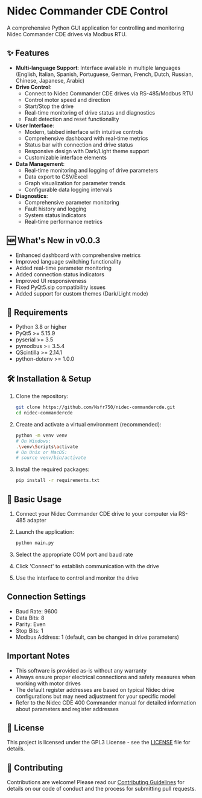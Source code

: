# Nidec Commander CDE Control

A comprehensive Python GUI application for controlling and monitoring Nidec Commander CDE drives via Modbus RTU.

## ✨ Features

- **Multi-language Support**: Interface available in multiple languages (English, Italian, Spanish, Portuguese, German, French, Dutch, Russian, Chinese, Japanese, Arabic)
- **Drive Control**:
  - Connect to Nidec Commander CDE drives via RS-485/Modbus RTU
  - Control motor speed and direction
  - Start/Stop the drive
  - Real-time monitoring of drive status and diagnostics
  - Fault detection and reset functionality
- **User Interface**:
  - Modern, tabbed interface with intuitive controls
  - Comprehensive dashboard with real-time metrics
  - Status bar with connection and drive status
  - Responsive design with Dark/Light theme support
  - Customizable interface elements
- **Data Management**:
  - Real-time monitoring and logging of drive parameters
  - Data export to CSV/Excel
  - Graph visualization for parameter trends
  - Configurable data logging intervals
- **Diagnostics**:
  - Comprehensive parameter monitoring
  - Fault history and logging
  - System status indicators
  - Real-time performance metrics

## 🆕 What's New in v0.0.3

- Enhanced dashboard with comprehensive metrics
- Improved language switching functionality
- Added real-time parameter monitoring
- Added connection status indicators
- Improved UI responsiveness
- Fixed PyQt5.sip compatibility issues
- Added support for custom themes (Dark/Light mode)

## 🚀 Requirements

- Python 3.8 or higher
- PyQt5 >= 5.15.9
- pyserial >= 3.5
- pymodbus >= 3.5.4
- QScintilla >= 2.14.1
- python-dotenv >= 1.0.0

## 🛠 Installation & Setup

1. Clone the repository:

   ```bash
   git clone https://github.com/Nsfr750/nidec-commandercde.git
   cd nidec-commandercde
   ```

2. Create and activate a virtual environment (recommended):

   ```bash
   python -m venv venv
   # On Windows:
   .\venv\Scripts\activate
   # On Unix or MacOS:
   # source venv/bin/activate
   ```

3. Install the required packages:

   ```bash
   pip install -r requirements.txt
   ```

## 🚀 Basic Usage

1. Connect your Nidec Commander CDE drive to your computer via RS-485 adapter
2. Launch the application:

   ```bash
   python main.py
   ```

3. Select the appropriate COM port and baud rate
4. Click 'Connect' to establish communication with the drive
5. Use the interface to control and monitor the drive

## Connection Settings

- Baud Rate: 9600
- Data Bits: 8
- Parity: Even
- Stop Bits: 1
- Modbus Address: 1 (default, can be changed in drive parameters)

## Important Notes

- This software is provided as-is without any warranty
- Always ensure proper electrical connections and safety measures when working with motor drives
- The default register addresses are based on typical Nidec drive configurations but may need adjustment for your specific model
- Refer to the Nidec CDE 400 Commander manual for detailed information about parameters and register addresses

## 📝 License

This project is licensed under the GPL3 License - see the [LICENSE](LICENSE) file for details.

## 🤝 Contributing

Contributions are welcome! Please read our [Contributing Guidelines](CONTRIBUTING.md) for details on our code of conduct and the process for submitting pull requests.
